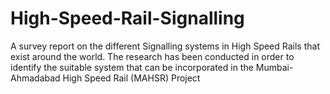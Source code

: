 # High-Speed-Rail-Signalling
A survey report on the different Signalling systems in High Speed Rails that exist around the world. The research has been conducted in order to identify the suitable system that can be incorporated in the Mumbai-Ahmadabad High Speed Rail (MAHSR) Project 
